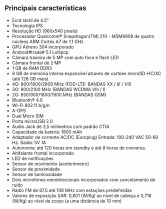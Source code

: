 ## Principais características

* Ecrã táctil de 4.5"
*	Tecnologia IPS
*	Resolução HD (960x540 pixels)
*	Procesador Qualcomm® Snapdragon(TM) 210 - MSM8909 de quatro núcleos ARM Cortex A7 de 1.1 GHz
*	GPU Adreno 304 incorporado
*	Android#trade# 5.1 Lollipop
*	Câmara traseira de 5 MP com auto foco e flash LED
*	Câmara frontal de 2 MP
*	1 GB de RAM DDR3
*	8 GB de memória interna expansível através de cartões microSD-HC/XC (até 128 GB mais).
*	4G: 800/1800/2600 MHz (FDD-LTE: BANDAS XX / III / VII)
*	3G:  900/2100 MHz (BANDAS WCDMA VIII / I)
*	2G: 850/900/1800/1900 MHz (BANDAS GSM)
*	Bluetooth® 4.0
*	WI-FI 802.11 b/g/n
*	A-GPS
*	Dual Micro SIM
*	Porta microUSB 2.0
*	Áudio Jack de 3,5 milímetros com padrão CTIA
*	Capacidade da bateria: 1800 mAh
*	Adaptador de corrente AC/DC (Europlug) Entrada: 100-240 VAC 50-60 Hz. Saída: 5V 1A
*	Autonomia: até 120 horas em standby e até 8 horas de conversa.
*	Altifalante frontal incorporado
*	LED de notificações
*	Sensor de movimento (acelerómetro)
*	Sensor de proximidade
*	Sensor de luminosidade
*	Dois microfones omnidirecionais incorporados com cancelamento de ruído
*	Rádio FM de 87.5 até 108 MHz com estações prédefinidas
*	Valores de exposição SAR: 0,601 (W/Kg) ao nível de cabeça e 0,716 (W/Kg) ao nível de corpo (a uma distância de 10 mm)
